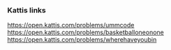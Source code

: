 ### Kattis links
https://open.kattis.com/problems/ummcode</br>
https://open.kattis.com/problems/basketballoneonone</br>
https://open.kattis.com/problems/wherehaveyoubin</br>
